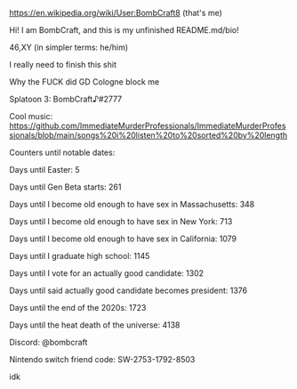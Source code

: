 https://en.wikipedia.org/wiki/User:BombCraft8 (that's me)

Hi! I am BombCraft, and this is my unfinished README.md/bio!

46,XY (in simpler terms: he/him)

I really need to finish this shit

Why the FUCK did GD Cologne block me

Splatoon 3: BombCraft♪#2777

Cool music: https://github.com/ImmediateMurderProfessionals/ImmediateMurderProfessionals/blob/main/songs%20i%20listen%20to%20sorted%20by%20length

Counters until notable dates:

Days until Easter: 5

Days until Gen Beta starts: 261

Days until I become old enough to have sex in Massachusetts: 348

Days until I become old enough to have sex in New York: 713

Days until I become old enough to have sex in California: 1079

Days until I graduate high school: 1145

Days until I vote for an actually good candidate: 1302

Days until said actually good candidate becomes president: 1376

Days until the end of the 2020s: 1723

Days until the heat death of the universe: 4138

Discord: @bombcraft

Nintendo switch friend code: SW-2753-1792-8503

idk
